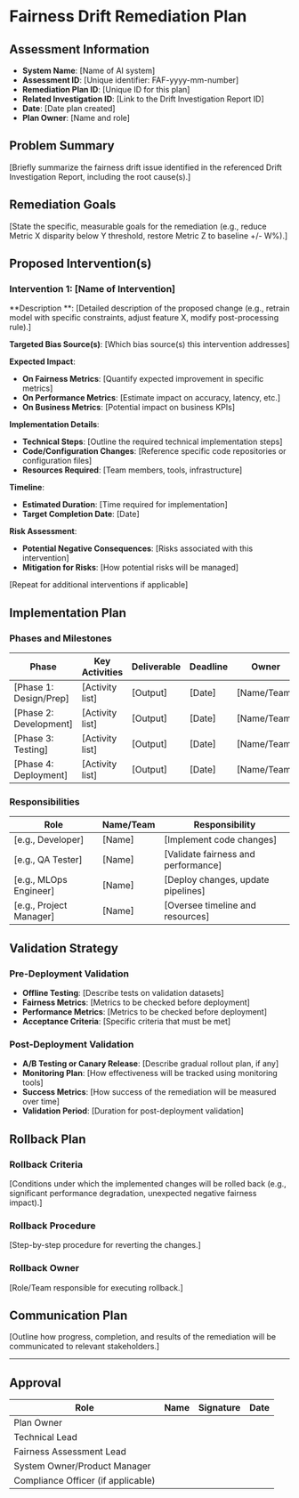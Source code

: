 # Fairness Drift Remediation Plan

## Assessment Information

- **System Name**: [Name of AI system]
- **Assessment ID**: [Unique identifier: FAF-yyyy-mm-number]
- **Remediation Plan ID**: [Unique ID for this plan]
- **Related Investigation ID**: [Link to the Drift Investigation Report ID]
- **Date**: [Date plan created]
- **Plan Owner**: [Name and role]

## Problem Summary

[Briefly summarize the fairness drift issue identified in the referenced Drift Investigation Report, including the root cause(s).]

## Remediation Goals

[State the specific, measurable goals for the remediation (e.g., reduce Metric X disparity below Y threshold, restore Metric Z to baseline +/- W%).]

## Proposed Intervention(s)

### Intervention 1: [Name of Intervention]

**Description
**: [Detailed description of the proposed change (e.g., retrain model with specific constraints, adjust feature X, modify post-processing rule).]

**Targeted Bias Source(s)**: [Which bias source(s) this intervention addresses]

**Expected Impact**:

- **On Fairness Metrics**: [Quantify expected improvement in specific metrics]
- **On Performance Metrics**: [Estimate impact on accuracy, latency, etc.]
- **On Business Metrics**: [Potential impact on business KPIs]

**Implementation Details**:

- **Technical Steps**: [Outline the required technical implementation steps]
- **Code/Configuration Changes**: [Reference specific code repositories or configuration files]
- **Resources Required**: [Team members, tools, infrastructure]

**Timeline**:

- **Estimated Duration**: [Time required for implementation]
- **Target Completion Date**: [Date]

**Risk Assessment**:

- **Potential Negative Consequences**: [Risks associated with this intervention]
- **Mitigation for Risks**: [How potential risks will be managed]

[Repeat for additional interventions if applicable]

## Implementation Plan

### Phases and Milestones

| Phase                  | Key Activities  | Deliverable | Deadline | Owner       |
|------------------------|-----------------|-------------|----------|-------------|
| [Phase 1: Design/Prep] | [Activity list] | [Output]    | [Date]   | [Name/Team] |
| [Phase 2: Development] | [Activity list] | [Output]    | [Date]   | [Name/Team] |
| [Phase 3: Testing]     | [Activity list] | [Output]    | [Date]   | [Name/Team] |
| [Phase 4: Deployment]  | [Activity list] | [Output]    | [Date]   | [Name/Team] |

### Responsibilities

| Role                    | Name/Team | Responsibility                      |
|-------------------------|-----------|-------------------------------------|
| [e.g., Developer]       | [Name]    | [Implement code changes]            |
| [e.g., QA Tester]       | [Name]    | [Validate fairness and performance] |
| [e.g., MLOps Engineer]  | [Name]    | [Deploy changes, update pipelines]  |
| [e.g., Project Manager] | [Name]    | [Oversee timeline and resources]    |

## Validation Strategy

### Pre-Deployment Validation

- **Offline Testing**: [Describe tests on validation datasets]
- **Fairness Metrics**: [Metrics to be checked before deployment]
- **Performance Metrics**: [Metrics to be checked before deployment]
- **Acceptance Criteria**: [Specific criteria that must be met]

### Post-Deployment Validation

- **A/B Testing or Canary Release**: [Describe gradual rollout plan, if any]
- **Monitoring Plan**: [How effectiveness will be tracked using monitoring tools]
- **Success Metrics**: [How success of the remediation will be measured over time]
- **Validation Period**: [Duration for post-deployment validation]

## Rollback Plan

### Rollback Criteria

[Conditions under which the implemented changes will be rolled back (e.g., significant performance degradation, unexpected negative fairness impact).]

### Rollback Procedure

[Step-by-step procedure for reverting the changes.]

### Rollback Owner

[Role/Team responsible for executing rollback.]

## Communication Plan

[Outline how progress, completion, and results of the remediation will be communicated to relevant stakeholders.]

---

## Approval

| Role                               | Name | Signature | Date |
|------------------------------------|------|-----------|------|
| Plan Owner                         |      |           |      |
| Technical Lead                     |      |           |      |
| Fairness Assessment Lead           |      |           |      |
| System Owner/Product Manager       |      |           |      |
| Compliance Officer (if applicable) |      |           |      |